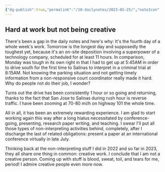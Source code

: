 ```yaml
---
{"dg-publish":true,"permalink":"/10-dailynotes/2023-05-25/","noteIcon":"2"}
---
```


## Hard at work but not being creative

There's been a gap in the daily notes and here's why: It's the fourth day of a whole week's work. Tomorrow is the longest day and supposedly the toughest yet, because it's an on-site deposition involving a superpower of a technology company, scheduled for at least 11 hours. In comparison, Monday was tough in its own right in that I had to get up at 5:45AM in order to drive south for the first time to Salinas to interpret in a criminal trial at 8:15AM. Not knowing the parking situation and not getting timely information from a non-responsive court coordinator really made it hard. Why do people not do their job, I wonder?

Turns out the drive has been consistently 1 hour or so going and returning, thanks to the fact that San Jose to Salinas during rush hour is reverse traffic. I have been zooming at 70-80 mi/h on highway 101 the whole time.

All in all, it has been an extremely rewarding experience. I am glad to start working again this way after a long hiatus necessitated by conference-going, presenting, research paper writing, and teaching. I swear I'll put all those types of non-interpreting activities behind, completely, after I discharge the last of related obligations: present a paper at an international conference virtually in late July.

Thinking back at the non-interpreting stuff I did in 2022 and so far in 2023, they all share one thing in common: creative work. I conclude that I am not a creative person. Coming up with stuff is blood, sweat, toil, and tears for me, period! I admire creative people even more now. 

